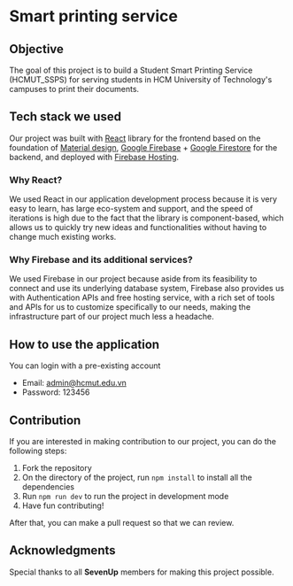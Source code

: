 # Smart printing service

## Objective
The goal of this project is to build a Student Smart Printing Service (HCMUT_SSPS) for serving students in HCM University of Technology's campuses to print their documents.

## Tech stack we used
Our project was built with [React](https://react.dev/) library for the frontend based on the foundation of [Material design](https://m2.material.io/design/introduction), [Google Firebase](https://firebase.google.com/) + [Google Firestore](https://firebase.google.com/docs/firestore) for the backend, and deployed with [Firebase Hosting](https://firebase.google.com/docs/hosting).

### Why React?
We used React in our application development process because it is very easy to learn, has large eco-system and support, and the speed of iterations is high due to the fact that the library is component-based, which allows us to quickly try new ideas and functionalities without having to change much existing works.

### Why Firebase and its additional services?
We used Firebase in our project because aside from its feasibility to connect and use its underlying database system, Firebase also provides us with Authentication APIs and free hosting service, with a rich set of tools and APIs for us to customize specifically to our needs, making the infrastructure part of our project much less a headache.


## How to use the application
You can login with a pre-existing account  
- Email: admin@hcmut.edu.vn  
- Password: 123456

## Contribution
If you are interested in making contribution to our project, you can do the following steps:
1. Fork the repository
2. On the directory of the project, run ```npm install``` to install all the dependencies
3. Run ```npm run dev``` to run the project in development mode
4. Have fun contributing!

After that, you can make a pull request so that we can review.

## Acknowledgments
Special thanks to all **SevenUp** members for making this project possible. 
